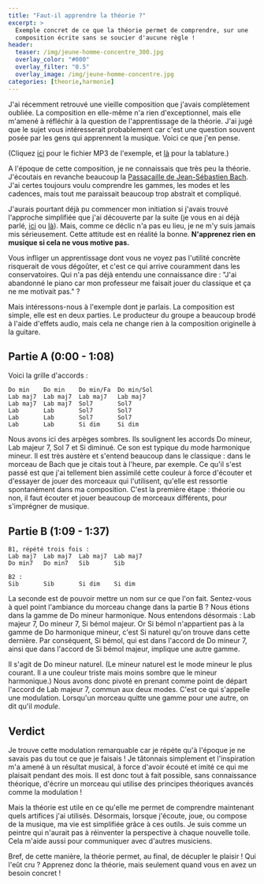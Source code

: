 ```yaml
---
title: "Faut-il apprendre la théorie ?"
excerpt: >
  Exemple concret de ce que la théorie permet de comprendre, sur une 
  composition écrite sans se soucier d'aucune règle !
header:
  teaser: /img/jeune-homme-concentre_300.jpg
  overlay_color: "#000"
  overlay_filter: "0.5"
  overlay_image: /img/jeune-homme-concentre.jpg
categories: [theorie,harmonie]
---
```


J'ai récemment retrouvé une vieille composition que j'avais complètement 
oubliée. La composition en elle-même n'a rien d'exceptionnel, mais elle m'amené 
à réfléchir à la question de l'apprentissage de la théorie. J'ai jugé que le 
sujet vous intéresserait probablement car c'est une question souvent posée par 
les gens qui apprennent la musique. Voici ce que j'en pense.

(Cliquez [ici][exemple] pour le fichier MP3 de l'exemple, et [là][tablature] 
pour la tablature.)

A l'époque de cette composition, je ne connaissais que très peu la théorie. 
J'écoutais en revanche beaucoup la [Passacaille de Jean-Sébastien 
Bach][passacaille]. J'ai certes toujours voulu comprendre les gammes, les modes 
et les cadences, mais tout me paraissait beaucoup trop abstrait et compliqué.

J'aurais pourtant déjà pu commencer mon initiation si j'avais trouvé l'approche 
simplifiée que j'ai découverte par la suite (je vous en ai déjà parlé, 
[ici][oreille] ou [là][tonalites]). Mais, comme ce déclic n'a pas eu lieu, je 
ne m'y suis jamais mis sérieusement. Cette attitude est en réalité la bonne. 
**N'apprenez rien en musique si cela ne vous motive pas.**

Vous infliger un apprentissage dont vous ne voyez pas l'utilité concrète 
risquerait de vous dégoûter, et c'est ce qui arrive couramment dans les 
conservatoires. Qui n'a pas déjà entendu une connaissance dire : "J'ai 
abandonné le piano car mon professeur me faisait jouer du classique et ça ne me 
motivait pas." ?

Mais intéressons-nous à l'exemple dont je parlais. La composition est simple, 
elle est en deux parties. Le producteur du groupe a beaucoup brodé à l'aide 
d'effets audio, mais cela ne change rien à la composition originelle à la 
guitare.

## Partie A (0:00 - 1:08)

Voici la grille d'accords :

    Do min    Do min    Do min/Fa  Do min/Sol
    Lab maj7  Lab maj7  Lab maj7   Lab maj7
    Lab maj7  Lab maj7  Sol7       Sol7
    Lab       Lab       Sol7       Sol7
    Lab       Lab       Sol7       Sol7
    Lab       Lab       Si dim     Si dim

Nous avons ici des arpèges sombres. Ils soulignent les accords Do mineur, Lab 
majeur 7, Sol 7 et Si diminué. Ce son est typique du mode harmonique mineur. Il 
est très austère et s'entend beaucoup dans le classique : dans le morceau de 
Bach que je citais tout à l'heure, par exemple. Ce qu'il s'est passé est que 
j'ai tellement bien assimilé cette couleur à force d'écouter et d'essayer de 
jouer des morceaux qui l'utilisent, qu'elle est ressortie spontanément dans ma 
composition. C'est la première étape : théorie ou non, il faut écouter et jouer 
beaucoup de morceaux différents, pour s'imprégner de musique.

## Partie B (1:09 - 1:37)

    B1, répété trois fois :
    Lab maj7  Lab maj7  Lab maj7  Lab maj7
    Do min7   Do min7   Sib       Sib

    B2 :
    Sib       Sib       Si dim    Si dim

La seconde est de pouvoir mettre un nom sur ce que l'on fait. Sentez-vous à 
quel point l'ambiance du morceau change dans la partie B ? Nous étions dans la 
gamme de Do mineur harmonique. Nous entendons désormais : Lab majeur 7, Do 
mineur 7, Si bémol majeur. Or Si bémol n'appartient pas à la gamme de Do 
harmonique mineur, c'est Si naturel qu'on trouve dans cette dernière. Par 
conséquent, Si bémol, qui est dans l'accord de Do mineur 7, ainsi que dans 
l'accord de Si bémol majeur, implique une autre gamme.

Il s'agit de Do mineur naturel. (Le mineur naturel est le mode mineur le plus 
courant. Il a une couleur triste mais moins sombre que le mineur harmonique.) 
Nous avons donc pivoté en prenant comme point de départ l'accord de Lab 
majeur 7, commun aux deux modes. C'est ce qui s'appelle une modulation. 
Lorsqu'un morceau quitte une gamme pour une autre, on dit qu'il *module*.

## Verdict

Je trouve cette modulation remarquable car je répète qu'à l'époque je ne savais 
pas du tout ce que je faisais ! Je tâtonnais simplement et l'inspiration m'a 
amené à un résultat musical, à force d'avoir écouté et imité ce qui me plaisait 
pendant des mois. Il est donc tout à fait possible, sans connaissance 
théorique, d'écrire un morceau qui utilise des principes théoriques avancés 
comme la modulation !

Mais la théorie est utile en ce qu'elle me permet de comprendre maintenant 
quels artifices j'ai utilisés. Désormais, lorsque j'écoute, joue, ou compose de 
la musique, ma vie est simplifiée grâce à ces outils. Je suis comme un peintre 
qui n'aurait pas à réinventer la perspective à chaque nouvelle toile. Cela 
m'aide aussi pour communiquer avec d'autres musiciens.

Bref, de cette manière, la théorie permet, au final, de décupler le plaisir ! 
Qui l'eût cru ? Apprenez donc la théorie, mais seulement quand vous en avez un 
besoin concret !

[passacaille]: https://www.youtube.com/watch?v=Gfh_0XZBcBk
[tonalites]:/comprendre-les-tonalites/
[oreille]:/jouer-a-l-oreille/
[exemple]:/audio/apprendre-theorie-exemple.mp3
[tablature]:https://www.accordersaguitare.com/pdf/apprendre-theorie-tablature.pdf
